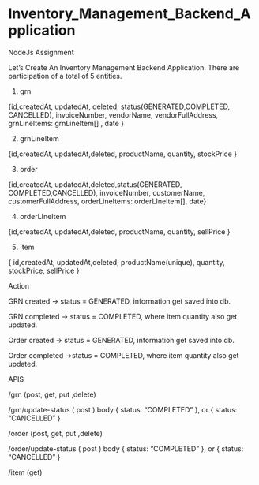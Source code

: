 # Inventory_Management_Backend_Application

NodeJs Assignment


Let’s Create An Inventory Management Backend Application. There are participation of a total of 5 entities.

1.  grn

{id,createdAt, updatedAt, deleted, status(GENERATED,COMPLETED, CANCELLED),  invoiceNumber, vendorName, vendorFullAddress, grnLineItems: grnLineItem[] , date }



2.  grnLineItem

 {id,createdAt, updatedAt,deleted,  productName, quantity, stockPrice }



3.  order

 {id,createdAt, updatedAt,deleted,status(GENERATED, COMPLETED,CANCELLED),  invoiceNumber, customerName, customerFullAddress, orderLineItems: orderLIneItem[], date}



4.  orderLIneItem

 {id,createdAt, updatedAt,deleted,  productName, quantity, sellPrice }



5.  Item

{ id,createdAt, updatedAt,deleted, productName(unique), quantity, stockPrice, sellPrice }



Action

GRN created -> status = GENERATED, information get saved into db.

GRN completed -> status = COMPLETED, where item quantity also get updated.

Order created ->  status = GENERATED, information get saved into db.

Order completed ->status = COMPLETED, where item quantity also get updated.




APIS

/grn (post, get, put ,delete)

/grn/update-status ( post ) body { status: “COMPLETED” }, or { status: “CANCELLED” }

/order (post, get, put ,delete)

/order/update-status ( post ) body { status: “COMPLETED” }, or { status: “CANCELLED” }

/item (get)